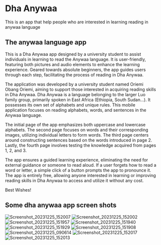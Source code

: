 
# Dha Anywaa

This is an app that help people who are interested in learning reading in anywaa language

## The anywaa language app

This is a Dha Anywaa app designed by a university student to assist individuals in learning to read the Anywaa language.
It is user-friendly, featuring both pictures and audio elements to enhance the learning experience. 
Geared towards absolute beginners, the app guides users through each step, facilitating the process of reading in Dha Anywaa.

The application was developed by a university student named Oriemi Obang Oriemi, aiming to support those interested in acquiring reading skills in Dha Anywaa.
Dha Anywaa is a language belonging to the larger Luo family group, primarily spoken in East Africa (Ethiopia, South Sudan...).
It possesses its own set of alphabets and unique rules. This mobile application focuses on reading alphabets, words, and sentences in the Anywaa language.

The initial page of the app emphasizes both uppercase and lowercase alphabets.
The second page focuses on words and their corresponding images, utilizing individual letters to form words. 
The third page centers around constructing sentences based on the words introduced in page 2. Lastly, the fourth page involves testing the knowledge acquired from pages 1, 2, and 3.
                
The app ensures a guided learning experience, eliminating the need for external guidance or someone to read aloud.
If a user forgets how to read a word or letter, a simple click of a button prompts the app to pronounce it.
The app is entirely free, allowing anyone interested in learning or improving reading skills in Dha Anywaa to access and utilize it without any cost.
   
Best Wishes!


## Some dha anywaa app screen shots

![Screenshot_20231225_152007](https://github.com/oriemiobang/Dha-Anywaa-application/assets/148628989/8a4aa9ba-d30e-406f-9a19-e14fcd7f1460)
![Screenshot_20231225_152002](https://github.com/oriemiobang/Dha-Anywaa-application/assets/148628989/ae18dbd1-e279-42e8-b32b-654937b4228d)
![Screenshot_20231225_151957](https://github.com/oriemiobang/Dha-Anywaa-application/assets/148628989/cc76e134-3a8a-479d-a73a-a1dbc9a21d57)
![Screenshot_20231225_151940](https://github.com/oriemiobang/Dha-Anywaa-application/assets/148628989/ca79a20f-d917-45fc-a106-47f10f9ae62d)
![Screenshot_20231225_151929](https://github.com/oriemiobang/Dha-Anywaa-application/assets/148628989/e5bdb55c-b5ff-407a-ae37-8bc49ed830b2)
![Screenshot_20231225_151908](https://github.com/oriemiobang/Dha-Anywaa-application/assets/148628989/43f7a37e-6f95-4051-bbe2-bbaea30302c0)
![Screenshot_20231225_090614](https://github.com/oriemiobang/Dha-Anywaa-application/assets/148628989/78c3350e-57ba-4723-9b34-2023f593a53a)
![Screenshot_20231225_152017](https://github.com/oriemiobang/Dha-Anywaa-application/assets/148628989/39b9aa20-a3ce-4a22-b34f-9764f50f7c03)
![Screenshot_20231225_152013](https://github.com/oriemiobang/Dha-Anywaa-application/assets/148628989/e2ae7d04-3f8d-4830-b4b2-96df4608173f)
